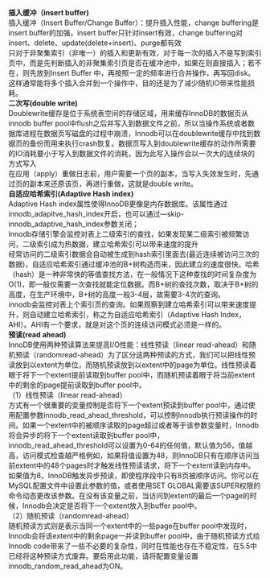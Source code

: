 **插入缓冲（insert buffer)**<br />插入缓冲（Insert Buffer/Change Buffer）：提升插入性能，change buffering是insert buffer的加强，insert buffer只针对insert有效，change buffering对insert、delete、update(delete+insert)、purge都有效<br />只对于非聚集索引（非唯一）的插入和更新有效，对于每一次的插入不是写到索引页中，而是先判断插入的非聚集索引页是否在缓冲池中，如果在则直接插入；若不在，则先放到Insert Buffer 中，再按照一定的频率进行合并操作，再写回disk。这样通常能将多个插入合并到一个操作中，目的还是为了减少随机IO带来性能损耗。<br />**二次写(double write)**<br />Doublewrite缓存是位于系统表空间的存储区域，用来缓存InnoDB的数据页从innodb buffer pool中flush之后并写入到数据文件之前，所以当操作系统或者数据库进程在数据页写磁盘的过程中崩溃，Innodb可以在doublewrite缓存中找到数据页的备份而用来执行crash恢复。数据页写入到doublewrite缓存的动作所需要的IO消耗要小于写入到数据文件的消耗，因为此写入操作会以一次大的连续块的方式写入<br />在应用（apply）重做日志前，用户需要一个页的副本，当写入失效发生时，先通过页的副本来还原该页，再进行重做，这就是double write。<br />**自适应哈希索引(Adaptive Hash index)**<br />Adaptive Hash index属性使得InnoDB更像是内存数据库。该属性通过innodb_adapitve_hash_index开启，也可以通过—skip-innodb_adaptive_hash_index参数关闭；<br />Innodb存储引擎会监控对表上二级索引的查找，如果发现某二级索引被频繁访问，二级索引成为热数据，建立哈希索引可以带来速度的提升<br />经常访问的二级索引数据会自动被生成到hash索引里面去(最近连续被访问三次的数据)，自适应哈希索引通过缓冲池的B+树构造而来，因此建立的速度很快。哈希（hash）是一种非常快的等值查找方法，在一般情况下这种查找的时间复杂度为O(1)，即一般仅需要一次查找就能定位数据。而B+树的查找次数，取决于B+树的高度，在生产环境中，B+树的高度一般3-4层，故需要3-4次的查询。<br />innodb会监控对表上个索引页的查询。如果观察到建立哈希索引可以带来速度提升，则自动建立哈希索引，称之为自适应哈希索引（Adaptive Hash Index，AHI）。AHI有一个要求，就是对这个页的连续访问模式必须是一样的。<br />**预读(read ahead)**<br />InnoDB使用两种预读算法来提高I/O性能：线性预读（linear read-ahead）和随机预读（randomread-ahead）为了区分这两种预读的方式，我们可以把线性预读放到以extent为单位，而随机预读放到以extent中的page为单位。线性预读着眼于将下一个extent提前读取到buffer pool中，而随机预读着眼于将当前extent中的剩余的page提前读取到buffer pool中。<br />（1）线性预读（linear read-ahead）<br />方式有一个很重要的变量控制是否将下一个extent预读到buffer pool中，通过使用配置参数innodb_read_ahead_threshold，可以控制Innodb执行预读操作的时间。如果一个extent中的被顺序读取的page超过或者等于该参数变量时，Innodb将会异步的将下一个extent读取到buffer pool中，innodb_read_ahead_threshold可以设置为0-64的任何值，默认值为56，值越高，访问模式检查越严格例如，如果将值设置为48，则InnoDB只有在顺序访问当前extent中的48个pages时才触发线性预读请求，将下一个extent读到内存中。如果值为8，InnoDB触发异步预读，即使程序段中只有8页被顺序访问。你可以在MySQL配置文件中设置此参数的值，或者使用SET GLOBAL需要该SUPER权限的命令动态更改该参数。在没有该变量之前，当访问到extent的最后一个page的时候，Innodb会决定是否将下一个extent放入到buffer pool中。<br />（2）随机预读（randomread-ahead）<br />随机预读方式则是表示当同一个extent中的一些page在buffer pool中发现时，Innodb会将该extent中的剩余page一并读到buffer pool中，由于随机预读方式给Innodb code带来了一些不必要的复杂性，同时在性能也存在不稳定性，在5.5中已经将这种预读方式废弃。要启用此功能，请将配置变量设置innodb_random_read_ahead为ON。
